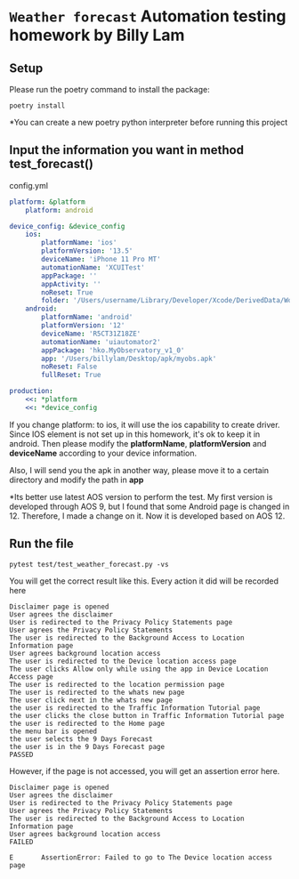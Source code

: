 # `Weather forecast` Automation testing homework by Billy Lam

## Setup

Please run the poetry command to install the package:

```shell
poetry install
```
*You can create a new poetry python interpreter before running this project
## Input the information you want in method test_forecast()

config.yml
```yaml
platform: &platform
    platform: android

device_config: &device_config
    ios:
        platformName: 'ios'
        platformVersion: '13.5'
        deviceName: 'iPhone 11 Pro MT'
        automationName: 'XCUITest'
        appPackage: ''
        appActivity: ''
        noReset: True
        folder: '/Users/username/Library/Developer/Xcode/DerivedData/WordPress-bgx/Build/Products/Debug-iphonesimulator/WordPress.app'
    android:
        platformName: 'android'
        platformVersion: '12'
        deviceName: 'R5CT31Z18ZE'
        automationName: 'uiautomator2'
        appPackage: 'hko.MyObservatory_v1_0'
        app: '/Users/billylam/Desktop/apk/myobs.apk'
        noReset: False
        fullReset: True

production:
    <<: *platform
    <<: *device_config
```
If you change platform: to ios, it will use the ios capability to create driver. Since IOS element is not set up in this homework, it's ok to keep it in android.
Then please modify the **platformName**, **platformVersion** and **deviceName** according to your device information.

Also, I will send you the apk in another way, please move it to a certain directory and modify the path in **app**

*Its better use latest AOS version to perform the test. 
My first version is developed through AOS 9, but I found that some Android page is changed in 12.
Therefore, I made a change on it. Now it is developed based on AOS 12. 
## Run the file
```shell
pytest test/test_weather_forecast.py -vs
```
You will get the correct result like this. Every action it did will be recorded here
```output
Disclaimer page is opened
User agrees the disclaimer
User is redirected to the Privacy Policy Statements page
User agrees the Privacy Policy Statements
The user is redirected to the Background Access to Location Information page
User agrees background location access
The user is redirected to the Device location access page
The user clicks Allow only while using the app in Device Location Access page
The user is redirected to the location permission page
The user is redirected to the whats new page
The user click next in the whats new page
the user is redirected to the Traffic Information Tutorial page
the user clicks the close button in Traffic Information Tutorial page
the user is redirected to the Home page
the menu bar is opened
the user selects the 9 Days Forecast
the user is in the 9 Days Forecast page
PASSED

```
However, if the page is not accessed, you will get an assertion error here.
```output
Disclaimer page is opened
User agrees the disclaimer
User is redirected to the Privacy Policy Statements page
User agrees the Privacy Policy Statements
The user is redirected to the Background Access to Location Information page
User agrees background location access
FAILED

E       AssertionError: Failed to go to The Device location access page
```
